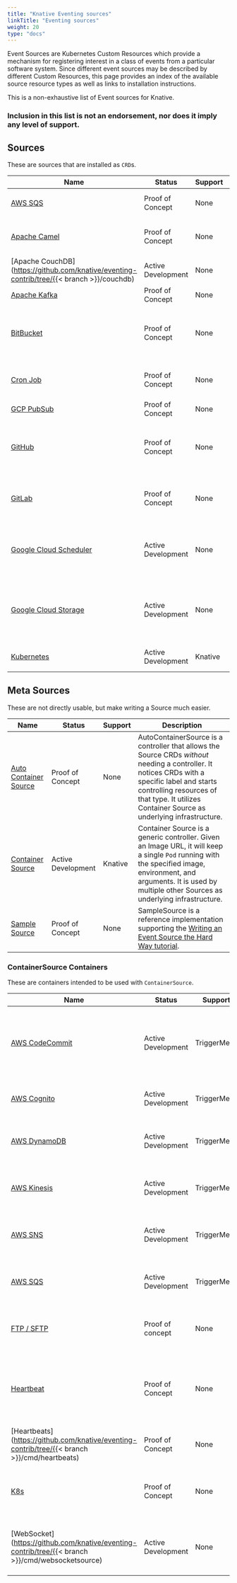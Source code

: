 ```yaml
---
title: "Knative Eventing sources"
linkTitle: "Eventing sources"
weight: 20
type: "docs"
---
```


<!--
This is a generated file and should not be changed manually. All changes should follow the
procedure:

1. Update the information in [`sources.yaml`](./sources.yaml).

2. Run the generator tool:
    ```shell
    go run eventing/sources/generator/main.go
    ```
-->

Event Sources are Kubernetes Custom Resources which provide a mechanism for
registering interest in a class of events from a particular software system.
Since different event sources may be described by different Custom Resources,
this page provides an index of the available source resource types as well as
links to installation instructions.

This is a non-exhaustive list of Event sources for Knative.

### Inclusion in this list is not an endorsement, nor does it imply any level of support.

## Sources

These are sources that are installed as `CRD`s.

| Name                                                                                                                                  | Status             | Support | Description                                                                                                                                                     |
| ------------------------------------------------------------------------------------------------------------------------------------- | ------------------ | ------- | --------------------------------------------------------------------------------------------------------------------------------------------------------------- |
| [AWS SQS](https://github.com/knative/eventing-contrib/blob/master/contrib/awssqs/pkg/apis/sources/v1alpha1/aws_sqs_types.go)          | Proof of Concept   | None    | Brings [AWS Simple Queue Service](https://aws.amazon.com/sqs/) messages into Knative.                                                                           |
| [Apache Camel](https://github.com/knative/eventing-contrib/blob/master/camel/source/pkg/apis/sources/v1alpha1/camelsource_types.go)   | Proof of Concept   | None    | Allows to use [Apache Camel](https://github.com/apache/camel) components for pushing events into Knative.                                                       |
| [Apache CouchDB](https://github.com/knative/eventing-contrib/tree/{{< branch >}}/couchdb)                                             | Active Development | None    | Brings [Apache CouchDB](https://couchdb.apache.org/) messages into Knative.                                                                                     |
| [Apache Kafka](https://github.com/knative/eventing-contrib/blob/master/kafka/source/pkg/apis/sources/v1alpha1/kafka_types.go)         | Proof of Concept   | None    | Brings [Apache Kafka](https://kafka.apache.org/) messages into Knative.                                                                                         |
| [BitBucket](https://github.com/nachocano/bitbucket-source)                                                                            | Proof of Concept   | None    | Registers for events of the specified types on the specified BitBucket organization/repository. Brings those events into Knative.                               |
| [Cron Job](https://github.com/knative/eventing/blob/master/pkg/apis/sources/v1alpha1/cron_job_types.go)                               | Proof of Concept   | None    | Uses an in-memory timer to produce events on the specified Cron schedule.                                                                                       |
| [GCP PubSub](https://github.com/knative/eventing-contrib/blob/master/contrib/gcppubsub/pkg/apis/sources/v1alpha1/gcp_pubsub_types.go) | Proof of Concept   | None    | Brings [GCP PubSub](https://cloud.google.com/pubsub/) messages into Knative.                                                                                    |
| [GitHub](https://github.com/knative/eventing-contrib/blob/master/contrib/github/pkg/apis/sources/v1alpha1/githubsource_types.go)      | Proof of Concept   | None    | Registers for events of the specified types on the specified GitHub organization/repository. Brings those events into Knative.                                  |
| [GitLab](https://gitlab.com/triggermesh/gitlabsource)                                                                                 | Proof of Concept   | None    | Registers for events of the specified types on the specified GitLab repository. Brings those events into Knative.                                               |
| [Google Cloud Scheduler](https://github.com/vaikas-google/csr)                                                                        | Active Development | None    | Create, update, and delete [Google Cloud Scheduler](https://cloud.google.com/scheduler/) Jobs. When those jobs are triggered, receive the event inside Knative. |
| [Google Cloud Storage](https://github.com/vaikas-google/gcs)                                                                          | Active Development | None    | Registers for events of the specified types on the specified Google Cloud Storage bucket and optional object prefix. Brings those events into Knative.          |
| [Kubernetes](https://github.com/knative/eventing/blob/master/pkg/apis/sources/v1alpha1/apiserver_types.go)                            | Active Development | Knative | Brings Kubernetes API server events into Knative.                                                                                                               |

## Meta Sources

These are not directly usable, but make writing a Source much easier.

| Name                                                                                                                   | Status             | Support | Description                                                                                                                                                                                                                                     |
| ---------------------------------------------------------------------------------------------------------------------- | ------------------ | ------- | ----------------------------------------------------------------------------------------------------------------------------------------------------------------------------------------------------------------------------------------------- |
| [Auto Container Source](https://github.com/Harwayne/auto-container-source)                                             | Proof of Concept   | None    | AutoContainerSource is a controller that allows the Source CRDs _without_ needing a controller. It notices CRDs with a specific label and starts controlling resources of that type. It utilizes Container Source as underlying infrastructure. |
| [Container Source](https://github.com/knative/eventing/blob/master/pkg/apis/sources/v1alpha1/containersource_types.go) | Active Development | Knative | Container Source is a generic controller. Given an Image URL, it will keep a single `Pod` running with the specified image, environment, and arguments. It is used by multiple other Sources as underlying infrastructure.                      |
| [Sample Source](https://github.com/grantr/sample-source)                                                               | Proof of Concept   | None    | SampleSource is a reference implementation supporting the [Writing an Event Source the Hard Way tutorial](../samples/writing-a-source).                                                                                                         |

### ContainerSource Containers

These are containers intended to be used with `ContainerSource`.

| Name                                                                                              | Status             | Support     | Description                                                                                                                  |
| ------------------------------------------------------------------------------------------------- | ------------------ | ----------- | ---------------------------------------------------------------------------------------------------------------------------- |
| [AWS CodeCommit](https://github.com/triggermesh/knative-lambda-sources/tree/master/awscodecommit) | Active Development | TriggerMesh | Registers for events of the specified types on the specified AWS CodeCommit repository. Brings those events into Knative.    |
| [AWS Cognito](https://github.com/triggermesh/knative-lambda-sources/tree/master/awscognito)       | Active Development | TriggerMesh | Registers for AWS Cognito events. Brings those events into Knative.                                                          |
| [AWS DynamoDB](https://github.com/triggermesh/knative-lambda-sources/tree/master/awsdynamodb)     | Active Development | TriggerMesh | Registers for events of on the specified AWS DynamoDB table. Brings those events into Knative.                               |
| [AWS Kinesis](https://github.com/triggermesh/knative-lambda-sources/tree/master/awskinesis)       | Active Development | TriggerMesh | Registers for events on the specified AWS Kinesis stream. Brings those events into Knative.                                  |
| [AWS SNS](https://github.com/triggermesh/knative-lambda-sources/tree/master/awssns)               | Active Development | TriggerMesh | Registers for events of the specified AWS SNS endpoint. Brings those events into Knative.                                    |
| [AWS SQS](https://github.com/triggermesh/knative-lambda-sources/tree/master/awssqs)               | Active Development | TriggerMesh | Registers for events of the specified AWS SQS queue. Brings those events into Knative.                                       |
| [FTP / SFTP](https://github.com/vaikas-google/ftp)                                                | Proof of concept   | None        | Watches for files being uploaded into a FTP/SFTP and generates events for those.                                             |
| [Heartbeat](https://github.com/Harwayne/auto-container-source/tree/master/heartbeat-source)       | Proof of Concept   | None        | Uses an in-memory timer to produce events as the specified interval. Uses AutoContainerSource for underlying infrastructure. |
| [Heartbeats](https://github.com/knative/eventing-contrib/tree/{{< branch >}}/cmd/heartbeats)      | Proof of Concept   | None        | Uses an in-memory timer to produce events at the specified interval.                                                         |
| [K8s](https://github.com/Harwayne/auto-container-source/tree/master/k8s-event-source)             | Proof of Concept   | None        | Brings Kubernetes cluster events into Knative. Uses AutoContainerSource for underlying infrastructure.                       |
| [WebSocket](https://github.com/knative/eventing-contrib/tree/{{< branch >}}/cmd/websocketsource)  | Active Development | None        | Opens a WebSocket to the specified source and packages each received message as a Knative event.                             |
